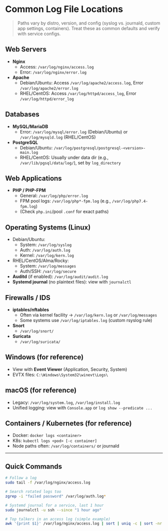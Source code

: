 # Common Log File Locations

> Paths vary by distro, version, and config (syslog vs. journald, custom app settings, containers). Treat these as common defaults and verify with service configs.

## Web Servers
- **Nginx**
  - Access: `/var/log/nginx/access.log`
  - Error:  `/var/log/nginx/error.log`
- **Apache**
  - Debian/Ubuntu: Access `/var/log/apache2/access.log`, Error `/var/log/apache2/error.log`
  - RHEL/CentOS:   Access `/var/log/httpd/access_log`, Error `/var/log/httpd/error_log`

## Databases
- **MySQL/MariaDB**
  - Error: `/var/log/mysql/error.log` (Debian/Ubuntu) or `/var/log/mysqld.log` (RHEL/CentOS)
- **PostgreSQL**
  - Debian/Ubuntu: `/var/log/postgresql/postgresql-<version>-main.log`
  - RHEL/CentOS: Usually under data dir (e.g., `/var/lib/pgsql/data/log/`), set by `log_directory`

## Web Applications
- **PHP / PHP-FPM**
  - General: `/var/log/php/error.log`
  - FPM pool logs: `/var/log/php*-fpm.log` (e.g., `/var/log/php7.4-fpm.log`)
  - (Check `php.ini`/pool `.conf` for exact paths)

## Operating Systems (Linux)
- Debian/Ubuntu:
  - System: `/var/log/syslog`
  - Auth:   `/var/log/auth.log`
  - Kernel: `/var/log/kern.log`
- RHEL/CentOS/Alma/Rocky:
  - System: `/var/log/messages`
  - Auth/SSH: `/var/log/secure`
- **Auditd** (if enabled): `/var/log/audit/audit.log`
- **Systemd journal** (no plaintext files): view with `journalctl`

## Firewalls / IDS
- **iptables/nftables**
  - Often via kernel facility → `/var/log/kern.log` or `/var/log/messages`
  - Some systems use `/var/log/iptables.log` (custom rsyslog rule)
- **Snort**
  - `/var/log/snort/`
- **Suricata**
  - `/var/log/suricata/`

## Windows (for reference)
- View with **Event Viewer** (Application, Security, System)
- EVTX files: `C:\Windows\System32\winevt\Logs\`

## macOS (for reference)
- Legacy: `/var/log/system.log`, `/var/log/install.log`
- Unified logging: view with `Console.app` or `log show --predicate ...`

## Containers / Kubernetes (for reference)
- Docker: `docker logs <container>`
- K8s: `kubectl logs <pod> [-c container]`
- Node paths often: `/var/log/containers/` or journald

---

## Quick Commands
```bash
# Follow a log
sudo tail -f /var/log/nginx/access.log

# Search rotated logs too
zgrep -i "failed password" /var/log/auth.log*

# Systemd journal for a service, last 1 hour
sudo journalctl -u ssh --since "1 hour ago"

# Top talkers in an access log (simple example)
awk '{print $1}' /var/log/nginx/access.log | sort | uniq -c | sort -nr | head
